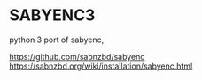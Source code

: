 # SABYENC3
python 3 port of sabyenc, 

https://github.com/sabnzbd/sabyenc
https://sabnzbd.org/wiki/installation/sabyenc.html
